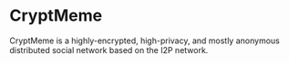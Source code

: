 CryptMeme
=========

CryptMeme is a highly-encrypted, high-privacy, and mostly anonymous distributed social network based on the I2P network.
